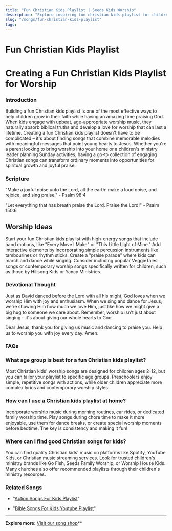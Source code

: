 ```yaml
---
title: "Fun Christian Kids Playlist | Seeds Kids Worship"
description: "Explore inspiring fun christian kids playlist for children's worship and faith development. Biblical music resources for families and ministry."
slug: "/songs/fun-christian-kids-playlist"
tags:
---
```


# Fun Christian Kids Playlist

# Creating a Fun Christian Kids Playlist for Worship

### Introduction
Building a fun Christian kids playlist is one of the most effective ways to help children grow in their faith while having an amazing time praising God. When kids engage with upbeat, age-appropriate worship music, they naturally absorb biblical truths and develop a love for worship that can last a lifetime. Creating a fun Christian kids playlist doesn't have to be complicated – it's about finding songs that combine memorable melodies with meaningful messages that point young hearts to Jesus. Whether you're a parent looking to bring worship into your home or a children's ministry leader planning Sunday activities, having a go-to collection of engaging Christian songs can transform ordinary moments into opportunities for spiritual growth and joyful praise.

### Scripture
"Make a joyful noise unto the Lord, all the earth: make a loud noise, and rejoice, and sing praise." - Psalm 98:4

"Let everything that has breath praise the Lord. Praise the Lord!" - Psalm 150:6

## Worship Ideas
Start your fun Christian kids playlist with high-energy songs that include hand motions, like "Every Move I Make" or "This Little Light of Mine." Add interactive elements by incorporating simple percussion instruments like tambourines or rhythm sticks. Create a "praise parade" where kids can march and dance while singing. Consider including popular VeggieTales songs or contemporary worship songs specifically written for children, such as those by Hillsong Kids or Yancy Ministries.

### Devotional Thought
Just as David danced before the Lord with all his might, God loves when we worship Him with joy and enthusiasm. When we sing and dance for Jesus, we're showing Him how much we love Him, just like how we might give a big hug to someone we care about. Remember, worship isn't just about singing – it's about giving our whole hearts to God.

Dear Jesus, thank you for giving us music and dancing to praise you. Help us to worship you with joy every day. Amen.

### FAQs

### What age group is best for a fun Christian kids playlist?
Most Christian kids' worship songs are designed for children ages 2-12, but you can tailor your playlist to specific age groups. Preschoolers enjoy simple, repetitive songs with actions, while older children appreciate more complex lyrics and contemporary worship styles.

### How can I use a Christian kids playlist at home?
Incorporate worship music during morning routines, car rides, or dedicated family worship time. Play songs during chore time to make it more enjoyable, use them for dance breaks, or create special worship moments before bedtime. The key is consistency and making it fun!

### Where can I find good Christian songs for kids?
You can find quality Christian kids' music on platforms like Spotify, YouTube Kids, or Christian music streaming services. Look for trusted children's ministry brands like Go Fish, Seeds Family Worship, or Worship House Kids. Many churches also offer recommended playlists through their children's ministry resources.

### Related Songs

- "[Action Songs For Kids Playlist](/songs/action-songs-for-kids-playlist/)"

- "[Bible Songs For Kids Youtube Playlist](/songs/bible-songs-for-kids-youtube-playlist/)"

---

**Explore more:** [Visit our song shop](https://seedskidsworship.com/shop)**

<!-- Schema Markup -->
<script type="application/ld+json">
{
  "@context": "https://schema.org",
  "@type": "MusicRecording",
  "name": "Fun Christian Kids Playlist",
  "byArtist": {
    "@type": "MusicGroup",
    "name": "Seeds Kids Worship"
  },
  "isFamilyFriendly": true,
  "url": "https://seedskidsworship.com/songs/fun-christian-kids-playlist/"
}
</script>